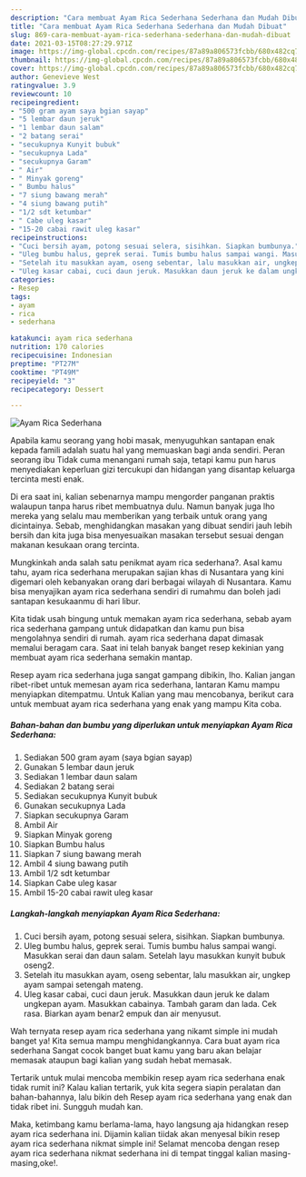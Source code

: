 ```yaml
---
description: "Cara membuat Ayam Rica Sederhana Sederhana dan Mudah Dibuat"
title: "Cara membuat Ayam Rica Sederhana Sederhana dan Mudah Dibuat"
slug: 869-cara-membuat-ayam-rica-sederhana-sederhana-dan-mudah-dibuat
date: 2021-03-15T08:27:29.971Z
image: https://img-global.cpcdn.com/recipes/87a89a806573fcbb/680x482cq70/ayam-rica-sederhana-foto-resep-utama.jpg
thumbnail: https://img-global.cpcdn.com/recipes/87a89a806573fcbb/680x482cq70/ayam-rica-sederhana-foto-resep-utama.jpg
cover: https://img-global.cpcdn.com/recipes/87a89a806573fcbb/680x482cq70/ayam-rica-sederhana-foto-resep-utama.jpg
author: Genevieve West
ratingvalue: 3.9
reviewcount: 10
recipeingredient:
- "500 gram ayam saya bgian sayap"
- "5 lembar daun jeruk"
- "1 lembar daun salam"
- "2 batang serai"
- "secukupnya Kunyit bubuk"
- "secukupnya Lada"
- "secukupnya Garam"
- " Air"
- " Minyak goreng"
- " Bumbu halus"
- "7 siung bawang merah"
- "4 siung bawang putih"
- "1/2 sdt ketumbar"
- " Cabe uleg kasar"
- "15-20 cabai rawit uleg kasar"
recipeinstructions:
- "Cuci bersih ayam, potong sesuai selera, sisihkan. Siapkan bumbunya."
- "Uleg bumbu halus, geprek serai. Tumis bumbu halus sampai wangi. Masukkan serai dan daun salam. Setelah layu masukkan kunyit bubuk oseng2."
- "Setelah itu masukkan ayam, oseng sebentar, lalu masukkan air, ungkep ayam sampai setengah mateng."
- "Uleg kasar cabai, cuci daun jeruk. Masukkan daun jeruk ke dalam ungkepan ayam. Masukkan cabainya. Tambah garam dan lada. Cek rasa. Biarkan ayam benar2 empuk dan air menyusut."
categories:
- Resep
tags:
- ayam
- rica
- sederhana

katakunci: ayam rica sederhana 
nutrition: 170 calories
recipecuisine: Indonesian
preptime: "PT27M"
cooktime: "PT49M"
recipeyield: "3"
recipecategory: Dessert

---
```



![Ayam Rica Sederhana](https://img-global.cpcdn.com/recipes/87a89a806573fcbb/680x482cq70/ayam-rica-sederhana-foto-resep-utama.jpg)

Apabila kamu seorang yang hobi masak, menyuguhkan santapan enak kepada famili adalah suatu hal yang memuaskan bagi anda sendiri. Peran seorang ibu Tidak cuma menangani rumah saja, tetapi kamu pun harus menyediakan keperluan gizi tercukupi dan hidangan yang disantap keluarga tercinta mesti enak.

Di era  saat ini, kalian sebenarnya mampu mengorder panganan praktis walaupun tanpa harus ribet membuatnya dulu. Namun banyak juga lho mereka yang selalu mau memberikan yang terbaik untuk orang yang dicintainya. Sebab, menghidangkan masakan yang dibuat sendiri jauh lebih bersih dan kita juga bisa menyesuaikan masakan tersebut sesuai dengan makanan kesukaan orang tercinta. 



Mungkinkah anda salah satu penikmat ayam rica sederhana?. Asal kamu tahu, ayam rica sederhana merupakan sajian khas di Nusantara yang kini digemari oleh kebanyakan orang dari berbagai wilayah di Nusantara. Kamu bisa menyajikan ayam rica sederhana sendiri di rumahmu dan boleh jadi santapan kesukaanmu di hari libur.

Kita tidak usah bingung untuk memakan ayam rica sederhana, sebab ayam rica sederhana gampang untuk didapatkan dan kamu pun bisa mengolahnya sendiri di rumah. ayam rica sederhana dapat dimasak memalui beragam cara. Saat ini telah banyak banget resep kekinian yang membuat ayam rica sederhana semakin mantap.

Resep ayam rica sederhana juga sangat gampang dibikin, lho. Kalian jangan ribet-ribet untuk memesan ayam rica sederhana, lantaran Kamu mampu menyiapkan ditempatmu. Untuk Kalian yang mau mencobanya, berikut cara untuk membuat ayam rica sederhana yang enak yang mampu Kita coba.

<!--inarticleads1-->

##### Bahan-bahan dan bumbu yang diperlukan untuk menyiapkan Ayam Rica Sederhana:

1. Sediakan 500 gram ayam (saya bgian sayap)
1. Gunakan 5 lembar daun jeruk
1. Sediakan 1 lembar daun salam
1. Sediakan 2 batang serai
1. Sediakan secukupnya Kunyit bubuk
1. Gunakan secukupnya Lada
1. Siapkan secukupnya Garam
1. Ambil  Air
1. Siapkan  Minyak goreng
1. Siapkan  Bumbu halus
1. Siapkan 7 siung bawang merah
1. Ambil 4 siung bawang putih
1. Ambil 1/2 sdt ketumbar
1. Siapkan  Cabe uleg kasar
1. Ambil 15-20 cabai rawit uleg kasar




<!--inarticleads2-->

##### Langkah-langkah menyiapkan Ayam Rica Sederhana:

1. Cuci bersih ayam, potong sesuai selera, sisihkan. Siapkan bumbunya.
1. Uleg bumbu halus, geprek serai. Tumis bumbu halus sampai wangi. Masukkan serai dan daun salam. Setelah layu masukkan kunyit bubuk oseng2.
1. Setelah itu masukkan ayam, oseng sebentar, lalu masukkan air, ungkep ayam sampai setengah mateng.
1. Uleg kasar cabai, cuci daun jeruk. Masukkan daun jeruk ke dalam ungkepan ayam. Masukkan cabainya. Tambah garam dan lada. Cek rasa. Biarkan ayam benar2 empuk dan air menyusut.




Wah ternyata resep ayam rica sederhana yang nikamt simple ini mudah banget ya! Kita semua mampu menghidangkannya. Cara buat ayam rica sederhana Sangat cocok banget buat kamu yang baru akan belajar memasak ataupun bagi kalian yang sudah hebat memasak.

Tertarik untuk mulai mencoba membikin resep ayam rica sederhana enak tidak rumit ini? Kalau kalian tertarik, yuk kita segera siapin peralatan dan bahan-bahannya, lalu bikin deh Resep ayam rica sederhana yang enak dan tidak ribet ini. Sungguh mudah kan. 

Maka, ketimbang kamu berlama-lama, hayo langsung aja hidangkan resep ayam rica sederhana ini. Dijamin kalian tiidak akan menyesal bikin resep ayam rica sederhana nikmat simple ini! Selamat mencoba dengan resep ayam rica sederhana nikmat sederhana ini di tempat tinggal kalian masing-masing,oke!.

